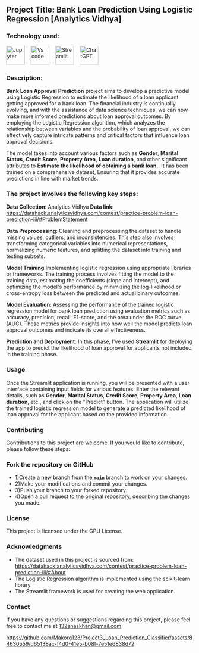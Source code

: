 ## Project Title: Bank Loan Prediction Using Logistic Regression [Analytics Vidhya]

### Technology used:
<div align ='left'>
<img src ='https://technology.amis.nl/wp-content/uploads/2020/11/image_thumb-27.png', height = "50" alt = 'Jupyter'/><img width='12'/> 
<img src = 'https://cdn.dribbble.com/users/6569/screenshots/16471177/media/8bbfe7fd594073dc6271d5d852c7381a.png', height = "50" alt = 'Vs code'/><img width = '12'/>
<img src = 'https://thomasjpfan.github.io/data-umbrella-2020-streamlit-slides/images/streamlit.png', height = "50" alt = 'Streamlit'/><img width = '12'/>
<img src = 'https://github.githubassets.com/images/modules/logos_page/GitHub-Mark.png', height = "50 alt = 'Github'/><img width = '12'/>
<img src = 'https://img.uxwing.com/wp-content/themes/uxwing/download/brands-social-media/chatgpt-icon.png', height = "50" alt = 'ChatGPT'/><img width = '12'/>
</div>

### Description:
**Bank Loan Approval Prediction** project aims to develop a predictive model using Logistic Regression to estimate the likelihood of a loan applicant 
getting approved for a bank loan. The financial industry is continually evolving, and with the assistance of data science techniques, we can now make
more informed predictions about loan approval outcomes. By employing the Logistic Regression algorithm, which analyzes the relationship between variables
and the probability of loan approval, we can effectively capture intricate patterns and critical factors that influence loan approval decisions.

The model takes into account various factors such as **Gender**, **Marital Status**, **Credit Score**, **Property Area**, **Loan duration**, and other 
significant attributes to **Estimate the likelihood of obtaining a bank loan.**. It has been trained on a comprehensive dataset, 
Ensuring that it provides accurate predictions in line with market trends.

### The project involves the following key steps:

**Data Collection**: Analytics Vidhya  **Data link**: https://datahack.analyticsvidhya.com/contest/practice-problem-loan-prediction-iii/#ProblemStatement

**Data Preprocessing**: Cleaning and preprocessing the dataset to handle missing values, outliers, and inconsistencies. This step also involves 
transforming categorical variables into numerical representations, normalizing numeric features, and splitting the dataset into training and 
testing subsets.

**Model Training**:Implementing logistic regression using appropriate libraries or frameworks. The training process involves fitting the model to 
the training data, estimating the coefficients (slope and intercept), and optimizing the model's performance by minimizing the log-likelihood or 
cross-entropy loss between the predicted and actual binary outcomes.

**Model Evaluation**: Assessing the performance of the trained logistic regression model for bank loan prediction using evaluation metrics such 
as accuracy, precision, recall, F1-score, and the area under the ROC curve (AUC). These metrics provide insights into how well the model predicts 
loan approval outcomes and indicate its overall effectiveness.

**Prediction and Deployment**: In this phase, I've used **Streamlit** for deploying the app to predict the likelihood of loan approval for applicants
not included in the training phase.

### Usage
Once the Streamlit application is running, you will be presented with a user interface containing input fields for various features. 
Enter the relevant details, such as **Gender**, **Marital Status**, **Credit Score**, **Property Area**, **Loan duration**, etc., and click on the "Predict" button. 
The application will utilize the trained logistic regression model to generate a predicted likelihood of loan approval for the applicant based on the provided information.


### Contributing
Contributions to this project are welcome. If you would like to contribute, please follow these steps:

### Fork the repository on GitHub

- 1)Create a new branch from the **`main`** branch to work on your changes.
- 2)Make your modifications and commit your changes.
- 3)Push your branch to your forked repository.
- 4)Open a pull request to the original repository, describing the changes you made.

### License
This project is licensed under the GPU License.

### Acknowledgments
- The dataset used in this project is sourced from: https://datahack.analyticsvidhya.com/contest/practice-problem-loan-prediction-iii/#About
- The Logistic Regression algorithm is implemented using the scikit-learn library.
- The Streamlit framework is used for creating the web application.

### Contact
If you have any questions or suggestions regarding this project, please feel free to contact me at 132anaskhan@gmail.com.

https://github.com/Makorg123/Project3_Loan_Prediction_Classifier/assets/84630559/d65138ac-f4d0-41e5-b08f-7e51e6838d72

